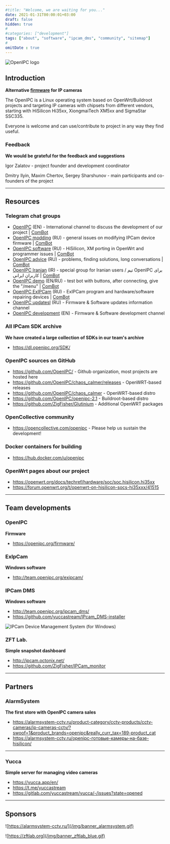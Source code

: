 ```yaml
---
#title: "Welcome, we are waiting for you..."
date: 2021-01-31T00:00:01+03:00
draft: false
hidden: true
#
#categories: ["development"]
tags: ["about", "software", "ipcam_dms", "community", "sitemap"]
#
omitDate : true
---
```




![OpenIPC logo](/img/logo_openipc.png)

## Introduction

**Alternative [firmware](/firmware) for IP cameras**

The OpenIPC is a Linux operating system based on OpenWrt/Buildroot projects and targeting IP cameras with 
chipsets from different vendors, starting with HiSilicon Hi35xx, XiongmaiTech XM5xx and SigmaStar SSC335.

Everyone is welcome and can use/contribute to project in any way they find useful.

### Feedback

**We would be grateful for the feedback and suggestions**

Igor Zalatov - project founder and development coordinator

Dmitry Ilyin, Maxim Chertov, Sergey Sharshunov - main participants and co-founders of the project


----


## Resources

### Telegram chat groups

* [OpenIPC](https://t.me/openipc) (EN) - International channel to discuss the development of our project | [ComBot](https://combot.org/c/1166652144)
* [OpenIPC modding](https://t.me/openipc_modding) (RU) - general issues on modifying IPCam device firmware | [ComBot](https://combot.org/c/-1001247643198)
* [OpenIPC software](https://t.me/openipc_software) (RU) - HiSilicon, XM porting in OpenWrt and programmer issues | [ComBot](https://combot.org/c/-1001196905312)
* [OpenIPC advice](https://t.me/openipc_advice) (RU) - problems, finding solutions, long conversations | [ComBot](https://combot.org/c/1385065634)
* [OpenIPC Iranian](https://t.me/joinchat/T_GwQUBTJdfXJrFb) (IR) - special group for Iranian users /  تیم OpenIPC برای کاربران ایرانی | [ComBot](https://combot.org/c/-1001341239361)
* [OpenIPC demo](https://t.me/openipc_demo)  (EN/RU) - test bot with buttons, after connecting, give the "/menu" | [ComBot](https://combot.org/c/1414887196)
* [OpenIPC ExIPCam](https://t.me/ExIPCam) (RU) - ExIPCam program and hardware/software repairing devices | [ComBot](https://combot.org/c/1213889378)
* [OpenIPC updatesl](https://t.me/s/openipc_updates) (RU) - Firmware & Software updates information channel
* [OpenIPC development](https://t.me/s/openipc_dev) (EN) - Firmware & Software development channel

### All IPCam SDK archive

**We have created a large collection of SDKs in our team's archive**

* https://dl.openipc.org/SDK/

### OpenIPC sources on GitHub

* https://github.com/OpenIPC/ - Github organization, most projects are hosted here
* https://github.com/OpenIPC/chaos_calmer/releases - OpenWRT-based releases
* https://github.com/OpenIPC/chaos_calmer - OpenWRT-based distro
* https://github.com/OpenIPC/openipc-2.1 - Buildroot-based distro
* https://github.com/ZigFisher/Glutinium - Additional OpenWRT packages

### OpenCollective community

* https://opencollective.com/openipc - Please help us sustain the development!

### Docker containers for building

* https://hub.docker.com/u/openipc

### OpenWrt pages about our project

* https://openwrt.org/docs/techref/hardware/soc/soc.hisilicon.hi35xx
* https://forum.openwrt.org/t/openwrt-on-hisilicon-socs-hi35xxx/41515

----


## Team developments

### OpenIPC

**Firmware**

* https://openipc.org/firmware/

### ExIpCam

**Windows software**

* http://team.openipc.org/exipcam/

### IPCam DMS

**Windows software**

* http://team.openipc.org/ipcam_dms/
* https://github.com/yuccastream/IPcam_DMS-installer

![IPCam Device Management System (for Windows)](/img/software__ipcamdms_01.jpg "IPCam Device Management System (for Windows)")

### ZFT Lab.

**Simple snapshot dashboard**

* http://ipcam.octonix.net/
* https://github.com/ZigFisher/IPCam_monitor


----


## Partners

### AlarmSystem

**The first store with OpenIPC camera sales**

* https://alarmsystem-cctv.ru/product-category/cctv-products/cctv-cameras/ip-cameras-cctv/?swoof=1&product_brands=openipc&really_curr_tax=189-product_cat
* https://alarmsystem-cctv.ru/openipc-готовые-камеры-на-базе-hisilicon/

----

### Yucca

**Simple server for managing video cameras**

* https://yucca.app/en/
* https://t.me/yuccastream
* https://gitlab.com/yuccastream/yucca/-/issues?state=opened

----


## Sponsors

![https://alarmsystem-cctv.ru/](/img/banner_alarmsystem.gif)

![https://zftlab.org](/img/banner_zftlab_blue.gif)


